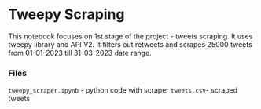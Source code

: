 # Tweepy Scraping

This notebook focuses on 1st stage of the project - tweets scraping. It uses tweepy library and API V2. It filters out retweets and scrapes 25000 tweets from 01-01-2023 till 31-03-2023 date range.

### Files

`tweepy_scraper.ipynb` - python code with scraper
`tweets.csv`- scraped tweets
